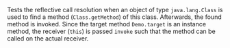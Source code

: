 [//]: # (MAIN: tr.Demo)
Tests the reflective call resolution when an object of type ```java.lang.Class``` is used to find a
method (```Class.getMethod```) of this class. Afterwards, the found method is invoked.
Since the target method ```Demo.target``` is an instance method, the receiver (```this```) is passed
```invoke``` such that the method can be called on the actual receiver.
